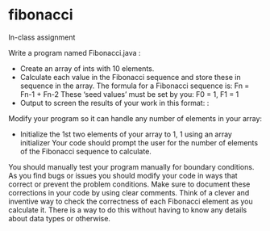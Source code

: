 # fibonacci
In-class assignment

Write a program named Fibonacci.java :
- Create an array of ints with 10 elements.
- Calculate each value in the Fibonacci sequence and store these in sequence in the array.
The formula for a Fibonacci sequence is:
Fn = Fn-1 + Fn-2
These ‘seed values’ must be set by you: F0 = 1, F1 = 1
- Output to screen the results of your work in this format:
<array index>: <element value>


Modify your program so it can handle any number of elements in your array:
- Initialize the 1st two elements of your array to 1, 1 using an array initializer
Your code should prompt the user for the number of elements of the Fibonacci sequence to calculate.


You should manually test your program manually for boundary conditions. As you find bugs or
issues you should modify your code in ways that correct or prevent the problem conditions. Make
sure to document these corrections in your code by using clear comments.
Think of a clever and inventive way to check the correctness of each Fibonacci element as you
calculate it. There is a way to do this without having to know any details about data types or
otherwise.
